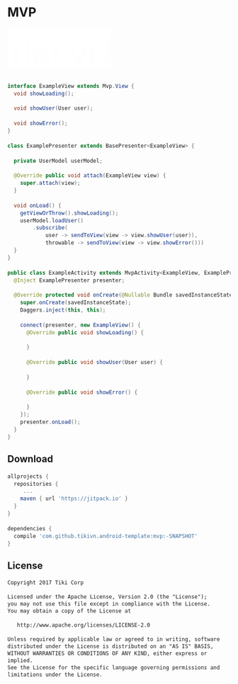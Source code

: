 MVP
===

![Logo](../logo.png)


```java

interface ExampleView extends Mvp.View {
  void showLoading();

  void showUser(User user);

  void showError();
}

class ExamplePresenter extends BasePresenter<ExampleView> {

  private UserModel userModel;

  @Override public void attach(ExampleView view) {
    super.attach(view);
  }

  void onLoad() {
    getViewOrThrow().showLoading();
    userModel.loadUser()
        .subscribe(
            user -> sendToView(view -> view.showUser(user)),
            throwable -> sendToView(view -> view.showError()))
  }
}

public class ExampleActivity extends MvpActivity<ExampleView, ExamplePresenter> implements ActivityInjector{
  @Inject ExamplePresenter presenter;

  @Override protected void onCreate(@Nullable Bundle savedInstanceState) {
    super.onCreate(savedInstanceState);
    Daggers.inject(this, this);

    connect(presenter, new ExampleView() {
      @Override public void showLoading() {

      }

      @Override public void showUser(User user) {

      }

      @Override public void showError() {

      }
    });
    presenter.onLoad();
  }
}

```

Download
--------

```groovy
allprojects {
  repositories {
	 ...
    maven { url 'https://jitpack.io' }
  }
}

dependencies {
  compile 'com.github.tikivn.android-template:mvp:-SNAPSHOT'
}
```

License
-------

    Copyright 2017 Tiki Corp

    Licensed under the Apache License, Version 2.0 (the "License");
    you may not use this file except in compliance with the License.
    You may obtain a copy of the License at

       http://www.apache.org/licenses/LICENSE-2.0

    Unless required by applicable law or agreed to in writing, software
    distributed under the License is distributed on an "AS IS" BASIS,
    WITHOUT WARRANTIES OR CONDITIONS OF ANY KIND, either express or implied.
    See the License for the specific language governing permissions and
    limitations under the License.
